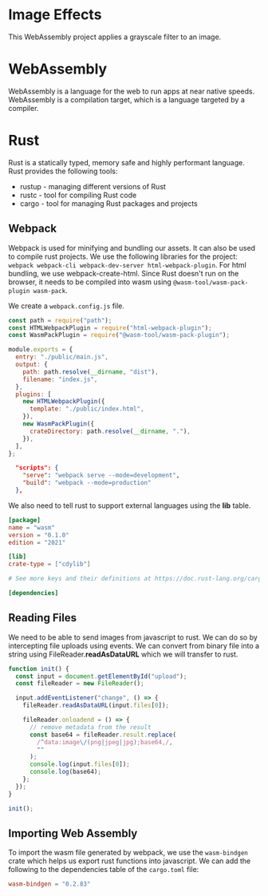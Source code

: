 # Image Effects

This WebAssembly project applies a grayscale filter to an image.

# WebAssembly

WebAssembly is a language for the web to run apps at near native speeds. WebAssembly is a compilation target, which is a language targeted by a compiler.

# Rust

Rust is a statically typed, memory safe and highly performant language. Rust provides the following tools:

- rustup - managing different versions of Rust
- rustc - tool for compiling Rust code
- cargo - tool for managing Rust packages and projects

## Webpack

Webpack is used for minifying and bundling our assets. It can also be used to compile rust projects. We use the following libraries for the project: `webpack webpack-cli webpack-dev-server html-webpack-plugin`. For html bundling, we use webpack-create-html. Since Rust doesn't run on the browser, it needs to be compiled into wasm using `@wasm-tool/wasm-pack-plugin wasm-pack`.

We create a `webpack.config.js` file.

```javascript
const path = require("path");
const HTMLWebpackPlugin = require("html-webpack-plugin");
const WasmPackPlugin = require("@wasm-tool/wasm-pack-plugin");

module.exports = {
  entry: "./public/main.js",
  output: {
    path: path.resolve(__dirname, "dist"),
    filename: "index.js",
  },
  plugins: [
    new HTMLWebpackPlugin({
      template: "./public/index.html",
    }),
    new WasmPackPlugin({
      crateDirectory: path.resolve(__dirname, "."),
    }),
  ],
};
```

```json
  "scripts": {
    "serve": "webpack serve --mode=development",
    "build": "webpack --mode=production"
  },
```

We also need to tell rust to support external languages using the **lib** table.

```toml
[package]
name = "wasm"
version = "0.1.0"
edition = "2021"

[lib]
crate-type = ["cdylib"]

# See more keys and their definitions at https://doc.rust-lang.org/cargo/reference/manifest.html

[dependencies]
```

## Reading Files

We need to be able to send images from javascript to rust. We can do so by intercepting file uploads using events. We can convert from binary file into a string using FileReader.**readAsDataURL** which we will transfer to rust.

```javascript
function init() {
  const input = document.getElementById("upload");
  const fileReader = new FileReader();

  input.addEventListener("change", () => {
    fileReader.readAsDataURL(input.files[0]);

    fileReader.onloadend = () => {
      // remove metadata from the result
      const base64 = fileReader.result.replace(
        /^data:image\/(png|jpeg|jpg);base64,/,
        ""
      );
      console.log(input.files[0]);
      console.log(base64);
    };
  });
}

init();
```

## Importing Web Assembly

To import the wasm file generated by webpack, we use the `wasm-bindgen` crate which helps us export rust functions into javascript. We can add the following to the dependencies table of the `cargo.toml` file:

```toml
wasm-bindgen = "0.2.83"
```

